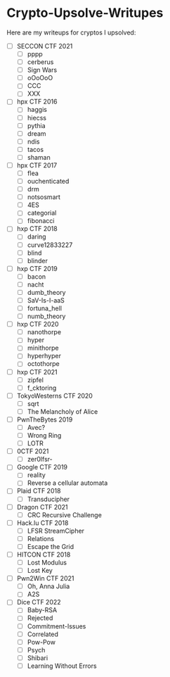 # Crypto-Upsolve-Writupes
Here are my writeups for cryptos I upsolved:

- [ ] SECCON CTF 2021
    - [ ] pppp
    - [ ] cerberus
    - [ ] Sign Wars
    - [ ] oOoOoO
    - [ ] CCC
    - [ ] XXX
- [ ] hpx CTF 2016
    - [ ] haggis
    - [ ] hiecss
    - [ ] pythia
    - [ ] dream
    - [ ] ndis
    - [ ] tacos
    - [ ] shaman
- [ ] hpx CTF 2017
    - [ ] flea
    - [ ] ouchenticated
    - [ ] drm
    - [ ] notsosmart
    - [ ] 4ES
    - [ ] categorial
    - [ ] fibonacci
- [ ] hxp CTF 2018
    - [ ] daring
    - [ ] curve12833227
    - [ ] blind
    - [ ] blinder
- [ ] hxp CTF 2019
    - [ ] bacon
    - [ ] nacht
    - [ ] dumb_theory
    - [ ] SaV-Is-I-aaS
    - [ ] fortuna_hell
    - [ ] numb_theory
- [ ] hxp CTF 2020
    - [ ] nanothorpe
    - [ ] hyper
    - [ ] minithorpe
    - [ ] hyperhyper
    - [ ] octothorpe
- [ ] hxp CTF 2021
    - [ ] zipfel
    - [ ] f_cktoring
- [ ] TokyoWesterns CTF 2020
    - [ ] sqrt
    - [ ] The Melancholy of Alice
- [ ] PwnTheBytes 2019
    - [ ] Avec?
    - [ ] Wrong Ring
    - [ ] LOTR
- [ ] 0CTF 2021
    - [ ] zer0lfsr-
- [ ] Google CTF 2019
    - [ ] reality
    - [ ] Reverse a cellular automata
- [ ] Plaid CTF 2018
    - [ ] Transducipher
- [ ] Dragon CTF 2021
    - [ ] CRC Recursive Challenge
- [ ] Hack.lu CTF 2018
    - [ ] LFSR StreamCipher
    - [ ] Relations
    - [ ] Escape the Grid
- [ ] HITCON CTF 2018
    - [ ] Lost Modulus
    - [ ] Lost Key
- [ ] Pwn2Win CTF 2021
    - [ ] Oh, Anna Julia
    - [ ] A2S
- [ ] Dice CTF 2022
    - [ ] Baby-RSA
    - [ ] Rejected
    - [ ] Commitment-Issues
    - [ ] Correlated
    - [ ] Pow-Pow
    - [ ] Psych
    - [ ] Shibari
    - [ ] Learning Without Errors
